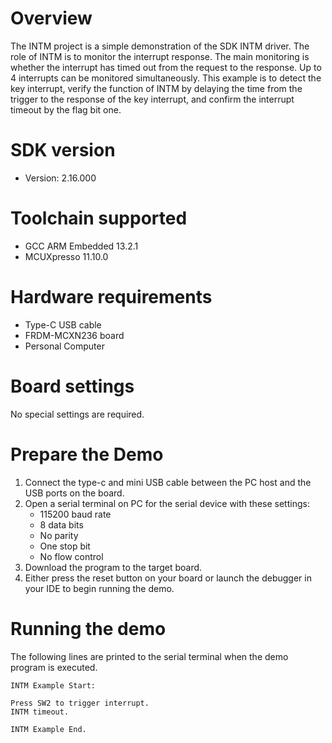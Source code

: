 Overview
========

The INTM project is a simple demonstration of the SDK INTM driver.
The role of INTM is to monitor the interrupt response. The main monitoring is whether the interrupt has timed out from 
the request to the response. Up to 4 interrupts can be monitored simultaneously.
This example is to detect the key interrupt, verify the function of INTM by delaying the time from the trigger to 
the response of the key interrupt, and confirm the interrupt timeout by the flag bit one.

SDK version
===========
- Version: 2.16.000

Toolchain supported
===================
- GCC ARM Embedded  13.2.1
- MCUXpresso  11.10.0

Hardware requirements
=====================
- Type-C USB cable
- FRDM-MCXN236 board
- Personal Computer

Board settings
==============
No special settings are required.

Prepare the Demo
================
1. Connect the type-c and mini USB cable between the PC host and the USB ports on the board.
2. Open a serial terminal on PC for the serial device with these settings:
    - 115200 baud rate
    - 8 data bits
    - No parity
    - One stop bit
    - No flow control
3. Download the program to the target board.
4. Either press the reset button on your board or launch the debugger in your IDE to begin running
   the demo.

Running the demo
================
The following lines are printed to the serial terminal when the demo program is executed.
~~~~~~~~~~~~~~~~~~~~~~~~~~~~~~~~~~~~~~~~
INTM Example Start:

Press SW2 to trigger interrupt. 
INTM timeout. 

INTM Example End.
~~~~~~~~~~~~~~~~~~~~~~~~~~~~~~~~~~~~~~~~

